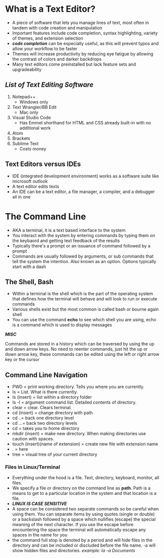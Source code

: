 # **What is a Text Editor?**

+ A piece of software that lets you manage lines of text, most often in tandem with code creation and manipulation
+ Important features include code completion, syntax highlighting, variety of themes, and extension selection
+ __*code completion*__ can be especially useful, as this will prevent typos and allow your workflow to be faster
+ Themes will increase productivity by reducing eye fatigue by allowing the contrast of colors and darker backdrops
+ Many text editors come preinstalled but lack feature sets and upgradeability

## __*List of Text Editing Software*__
1. Notepad++
   - Windows only
2. Text Wrangler/BB Edit
   - Mac only
3. Visual Studio Code
   - Has Emmet shorthand for HTML and CSS already built-in with no additional work
4. Atom
5. Brackets
6. Sublime Text
   - Costs money

## **Text Editors versus IDEs**

- IDE (integrated development environment) works as a software suite like microsoft outlook
- A text editor edits texts
- An IDE can be a text editor, a file manager, a compiler, and a debugger all in one

# **The Command Line**

* AKA a terminal, it is a text based interface to the system
* You interact with the system by entering commands by typing them on the keybaord and getting text feedback of the results
* Typically there's a prompt or an issuance of command followed by a prompt
* Commands are usually followed by arguments, or sub commands that tell the system the intention. Also known as an option. Options typically start with a dash

## The Shell, Bash

+ Within a terminal is the shell which is the part of the operating system that defines how the terminal will behave and will look to run or execute commands
+ Various shells exist but the most common is called bash or bourne again shell
+ You can use the command __echo__ to see which shell you are using, echo is a command which is used to display messages

__*MISC*__ 

Commands are stored in a history which can be traversed by using the up and down arrow keys. No need to reenter commands, just hit the up or down arrow key, these commands can be edited using the left or right arrow key or the cursor

## Command Line Navigation

+ PWD = print working directory. Tells you where you are currently.
+ Is = List. What is there currently.
+ Is (insert) = list within a directory folder
+ Is -l = argument command list. Detailed contents of directory.
+ clear = clear. Clears terminal.
+ cd (insert) = change directory with path
+ cd ..= back one directory level
+ cd ...= back two directory levels
+ cd = takes you to home directory
+ mkdir (insert) = make new directory. When making directories use caution with spaces.
+ touch (insert)(name of extension) = create new file with extension name
+ . = here
+ tree = visual tree of your current directory

### Files in Linux/Terminal

- Everything under the hood is a file. Text, directory, keyboard, monitor, all files.
- We specify a file or directory on the command line as **path**. Path is a means to get to a particular location in the system and that location is a file.
- __*LINUX IS CASE SENSITIVE*__
- A space can be considered two separate commands so be careful when using them. You can separate items by using quotes (single or double) or a backslash followed by a space which nullifies (escape) the special meaning of the next character. If you use the escape before encountering the space the terminal will automatically escape any spaces in the name for you
- the command full stop is denoted by a period and will hide files in the directory and can be included or discluded before the file name. -a  will show hidden files and directories. *example: la -a Documents*
